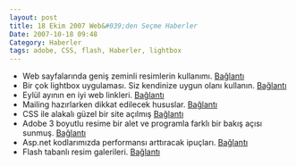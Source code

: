 ```yaml
---
layout: post
title: 18 Ekim 2007 Web&#039;den Seçme Haberler
Date: 2007-10-18 09:48
Category: Haberler
tags: adobe, CSS, flash, Haberler, lightbox
---
```


-   Web sayfalarında geniş zeminli resimlerin kullanımı. [Bağlantı][]
-   Bir çok lightbox uygulaması. Siz kendinize uygun olanı kullanın.
    [Bağlantı][1]
-   Eylül ayının en iyi web linkleri. [Bağlantı][2]
-   Mailing hazırlarken dikkat edilecek hususlar. [Bağlantı][3]
-   CSS ile alakalı güzel bir site açılmış [Bağlantı][4]
-   Adobe 3 boyutlu resime bir alet ve programla farklı bir bakış açısı
    sunmuş. [Bağlantı][5]
-   Asp.net kodlarımızda performansı arttıracak ipuçları. [Bağlantı][6]
-   Flash tabanlı resim galerileri. [Bağlantı][7]


  [Bağlantı]: http://fadtastic.net/2007/10/10/big-bold-backgrounds/
    "zemin resmi"
  [1]: http://www.fortysomething.ca/mt/etc/archives/006962.php
    "lightbox list"
  [2]: http://www.smashingmagazine.com/2007/10/10/best-of-september-2007/
    "eylül en iyileri "
  [3]: http://commadot.com/?p=624 "mailing"
  [4]: http://www.styleignite.com/ "css"
  [5]: http://gizmodo.com/gadgets/3d-magic/adobe-tinkering-with-3d-image-manipulation-using-camera-and-software-%5Bupdated-with-video%5D-308659.php
    "Bağlantı"
  [6]: http://www.sitepoint.com/article/aspnet-performance-tips
    "asp.net işle performans arttır"
  [7]: http://www.smashingmagazine.com/2007/10/12/flash-based-galleries-for-your-images/
    "Bağlantı"
